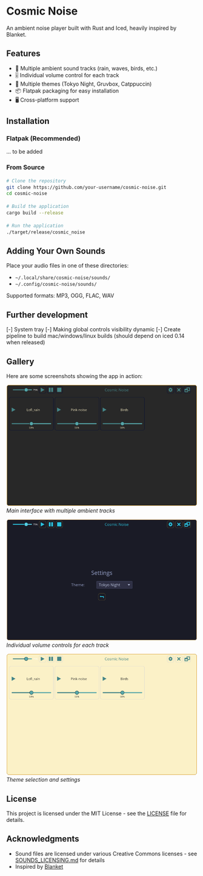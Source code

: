 # Cosmic Noise

An ambient noise player built with Rust and Iced, heavily inspired by Blanket.

## Features

- 🎵 Multiple ambient sound tracks (rain, waves, birds, etc.)
- 🎚️ Individual volume control for each track
- 🎨 Multiple themes (Tokyo Night, Gruvbox, Catppuccin)
- 📦 Flatpak packaging for easy installation
- 🖥️ Cross-platform support

## Installation

### Flatpak (Recommended)

... to be added 

### From Source

```bash
# Clone the repository
git clone https://github.com/your-username/cosmic-noise.git
cd cosmic-noise

# Build the application
cargo build --release

# Run the application
./target/release/cosmic_noise
```

## Adding Your Own Sounds

Place your audio files in one of these directories:
- `~/.local/share/cosmic-noise/sounds/`
- `~/.config/cosmic-noise/sounds/`

Supported formats: MP3, OGG, FLAC, WAV


## Further development
[-] System tray
[-] Making global controls visibility dynamic
[-] Create pipeline to build mac/windows/linux builds (should depend on iced 0.14 when released)

## Gallery

Here are some screenshots showing the app in action:

![Main Interface](assets/screenshots/Screenshot_2025-07-12_14-10-26.png)
*Main interface with multiple ambient tracks*

![Volume Controls](assets/screenshots/Screenshot_2025-07-12_14-10-37.png)
*Individual volume controls for each track*

![Theme Selection](assets/screenshots/Screenshot_2025-07-12_14-10-55.png)
*Theme selection and settings*

## License

This project is licensed under the MIT License - see the [LICENSE](LICENSE) file for details.

## Acknowledgments

- Sound files are licensed under various Creative Commons licenses - see [SOUNDS_LICENSING.md](SOUNDS_LICENSING.md) for details
- Inspired by [Blanket](https://github.com/rafaelmardojai/blanket)

